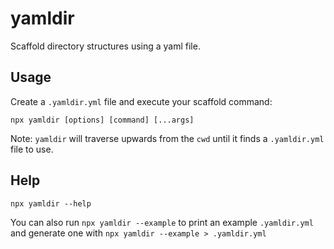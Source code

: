 # yamldir

Scaffold directory structures using a yaml file.

## Usage

Create a `.yamldir.yml` file and execute your scaffold command:

```
npx yamldir [options] [command] [...args]
```

Note: `yamldir` will traverse upwards from the `cwd` until it finds a `.yamldir.yml` file to use.

## Help

```
npx yamldir --help
```

You can also run `npx yamldir --example` to print an example `.yamldir.yml` and generate one with `npx yamldir --example > .yamldir.yml`
